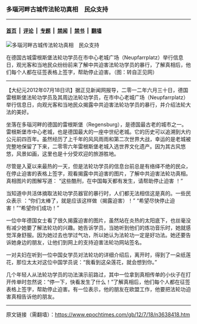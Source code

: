 ### 多瑙河畔古城传法轮功真相　民众支持

---

#### [首页](../../../..?n3638418) &nbsp;|&nbsp; [评论](../../../../../epoch-comment?n3638418) &nbsp;|&nbsp; [专题](../../../../../epoch-special?n3638418) &nbsp;|&nbsp; [禁闻](../../../../../epoch-news?n3638418) &nbsp;|&nbsp; [禁书](../../../../../books?n3638418) &nbsp;|&nbsp; [翻墙](https://github.com/gfw-breaker/nogfw/blob/master/README.md?n3638418)


<div><img alt="多瑙河畔古城传法轮功真相　民众支持" class="attachment-djy_600_400 size-djy_600_400 wp-post-image" src="https://i.epochtimes.com/assets/uploads/2012/07/1207181058411858.jpg"/>
<div class="caption">
 <p>
  在德国古城雷根斯堡法轮功学员在市中心老城广场（Neupfarrplatz）举行信息日，观光客和当地民众纷纷前来了解中共迫害法轮功学员的暴行，了解真相后，他们每个人都在征签表格上签字，帮助停止迫害。（图：转自正见网）
 </p>
</div></div><hr/><div class="post_content" id="artbody" itemprop="articleBody">
 <!-- article content begin -->
 <p>
  【大纪元2012年07月18日讯】据正见新闻网报导，二零一二年六月三十日，德国雷根斯堡法轮功学员及其周边法轮功学员，在市中心老城广场（Neupfarrplatz）举行信息日，向观光客和当地民众揭露中共迫害法轮功学员的暴行，并介绍法轮大法的美好。
 </p>
 <p>
  坐落在多瑙河畔的德国的雷根斯堡（Regensburg），是德国最古老的城市之一。雷根斯堡市中心老城，也是德国最大的一座中世纪老城。它的历史可以追溯到大约公元前四百年。虽然经历了上千年的风风雨雨和第二次世界大战，幸运的是老城被完整地保留了下来，二零零六年雷根斯堡老城入选世界文化遗产。因为其古风悠悠，风景如画，这里也是十分受欢迎的旅游胜地。
 </p>
 <p>
  尽管是入夏以来最热的一天，但是法轮功学员的信息台前总是有络绎不绝的民众，在停止迫害的表格上签字，观看揭露中共迫害的图片，了解中共迫害法轮功真相。真相图片的图解写道： “这些酷刑，在中国每天都有发生，请帮助停止迫害 ！”
 </p>
 <p>
  当知道中共活体摘取法轮功学员器官的暴行时，人们都无法相信这是真的。一些民众表示 ：“你们太棒了，就是应该这样做（揭露迫害）！” “希望尽快停止迫害！”“希望你们成功！”
 </p>
 <p>
  一位中年德国女士看了很久揭露迫害的图片，虽然站在炎热的太阳底下，也丝毫没有减少她要了解法轮功的兴趣。她告诉学员，当她听到他们的炼功音乐时，她就感觉浑身舒服。因为她过去也学过气功，所以她认为法轮功一定是好功法。她还要告诉她身边的朋友，让他们到网上的支持迫害法轮功网站签名。
 </p>
 <p>
  一对夫妇在听到一位中国女学员对法轮功的详细介绍后，离开时，得到了一朵纸莲花，那位太太对这位中国学员说：“我看到这朵莲花，就会想到你。”
 </p>
 <p>
  几个年轻人从法轮功学员的功法演示前路过，其中一位拿到真相传单的小伙子在打开传单时忽然说：“停一下，快看发生了什么！”了解真相后，他们每个人都在征签表格上签字，帮助停止迫害。有一位表示，他的朋友在欧盟工作，他要把法轮功迫害真相告诉他的朋友。
 </p>
 <!-- article content end -->
 <div id="below_article_ad">
 </div>
</div>


---

原文链接（需翻墙）：https://www.epochtimes.com/gb/12/7/18/n3638418.htm